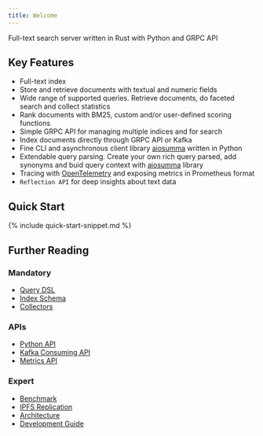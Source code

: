 ```yaml
---
title: Welcome
---
```


Full-text search server written in Rust with Python and GRPC API

## Key Features

- Full-text index
- Store and retrieve documents with textual and numeric fields
- Wide range of supported queries. Retrieve documents, do faceted search and collect statistics
- Rank documents with BM25, custom and/or user-defined scoring functions
- Simple GRPC API for managing multiple indices and for search
- Index documents directly through GRPC API or Kafka
- Fine CLI and asynchronous client library [aiosumma](aiosumma/README.md) written in Python
- Extendable query parsing. Create your own rich query parsed, add synonyms and buid query context with [aiosumma](aiosumma/README.md) library
- Tracing with [OpenTelemetry](https://github.com/open-telemetry/opentelemetry-rust) and exposing metrics in Prometheus format
- `Reflection API` for deep insights about text data

## Quick Start

{% include quick-start-snippet.md %}

## Further Reading

### Mandatory
- [Query DSL](/summa/query-dsl)
- [Index Schema](/summa/schema)
- [Collectors](/summa/collectors)

### APIs
- [Python API](/summa/python-api)
- [Kafka Consuming API](/summa/kafka-consuming-api)
- [Metrics API](/summa/metrics-api)

### Expert
- [Benchmark](/summa/benchmark)
- [IPFS Replication](/summa/ipfs-replication)
- [Architecture](/summa/architecture)
- [Development Guide](/summa/development)
